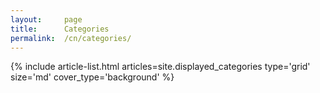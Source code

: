 ```yaml
---
layout:     page
title:      Categories
permalink:  /cn/categories/
---
```


<div class="layout--articles">
  <section class="my-5">
    {% include article-list.html
               articles=site.displayed_categories
               type='grid'
               size='md'
               cover_type='background'
    %}
  </section>
</div>
